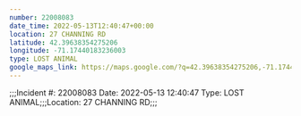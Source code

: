```yaml
---
number: 22008083
date_time: 2022-05-13T12:40:47+00:00
location: 27 CHANNING RD
latitude: 42.39638354275206
longitude: -71.17440183236003
type: LOST ANIMAL
google_maps_link: https://maps.google.com/?q=42.39638354275206,-71.17440183236003
---
```


;;;Incident #: 22008083  Date: 2022-05-13 12:40:47   Type: LOST ANIMAL;;;Location: 27 CHANNING RD;;;

